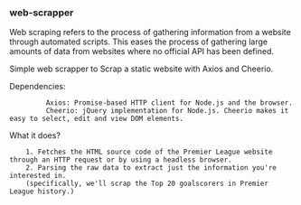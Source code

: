 ### web-scrapper
Web scraping refers to the process of gathering information from a website through automated scripts. This eases the process of gathering large amounts of data from websites where no official API has been defined.

Simple web scrapper to Scrap a static website with Axios and Cheerio.

Dependencies:

             Axios: Promise-based HTTP client for Node.js and the browser.
             Cheerio: jQuery implementation for Node.js. Cheerio makes it easy to select, edit and view DOM elements.

What it does?

        1. Fetches the HTML source code of the Premier League website through an HTTP request or by using a headless browser.
        2. Parsing the raw data to extract just the information you're interested in.
        (specifically, we'll scrap the Top 20 goalscorers in Premier League history.)
